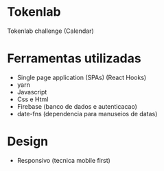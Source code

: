 # Tokenlab
Tokenlab challenge (Calendar)
# Ferramentas utilizadas
- Single page application (SPAs) (React Hooks)
- yarn 
- Javascript 
- Css e Html
- Firebase (banco de dados e autenticacao)
- date-fns (dependencia para manuseios de datas)
# Design 
- Responsivo (tecnica mobile first) 

